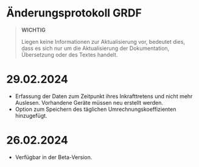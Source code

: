 # Änderungsprotokoll GRDF

>**WICHTIG**
>
>Liegen keine Informationen zur Aktualisierung vor, bedeutet dies, dass es sich nur um die Aktualisierung der Dokumentation, Übersetzung oder des Textes handelt.

# 29.02.2024

- Erfassung der Daten zum Zeitpunkt ihres Inkrafttretens und nicht mehr Auslesen. Vorhandene Geräte müssen neu erstellt werden.
- Option zum Speichern des täglichen Umrechnungskoeffizienten hinzugefügt.

# 26.02.2024

- Verfügbar in der Beta-Version.
